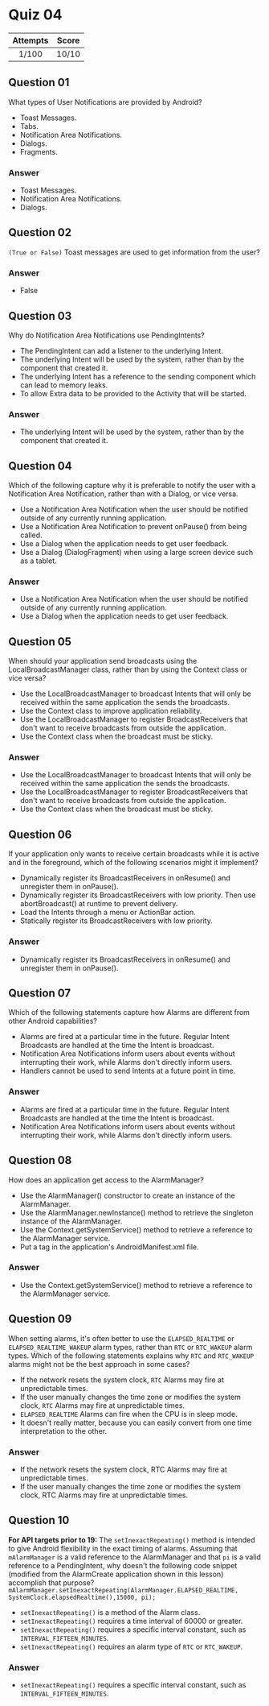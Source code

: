Quiz 04
=======  

|Attempts|Score|  
|:------:|:---:|  
|  1/100 |10/10|  

Question 01
-----------  
What types of User Notifications are provided by Android?  

* Toast Messages.  
* Tabs.  
* Notification Area Notifications.  
* Dialogs.  
* Fragments.  

### Answer  

* Toast Messages.  
* Notification Area Notifications.  
* Dialogs.  

Question 02
-----------  
`(True or False)` Toast messages are used to get information from the user?  

### Answer  

* False  

Question 03  
-----------  
Why do Notification Area Notifications use PendingIntents?  

* The PendingIntent can add a listener to the underlying Intent.  
* The underlying Intent will be used by the system, rather than by the component that created it.  
* The underlying Intent has a reference to the sending component which can lead to memory leaks.  
* To allow Extra data to be provided to the Activity that will be started.  

### Answer  

* The underlying Intent will be used by the system, rather than by the component that created it.  

Question 04
-----------  
Which of the following capture why it is preferable to notify the user with a Notification Area Notification, rather than with a Dialog, or vice versa.  

* Use a Notification Area Notification when the user should be notified outside of any currently running application.  
* Use a Notification Area Notification to prevent onPause() from being called.  
* Use a Dialog when the application needs to get user feedback.  
* Use a Dialog (DialogFragment) when using a large screen device such as a tablet.  

### Answer  

* Use a Notification Area Notification when the user should be notified outside of any currently running application.  
* Use a Dialog when the application needs to get user feedback.  

Question 05
-----------  
When should your application send broadcasts using the LocalBroadcastManager class, rather than by using the Context class or vice versa?   

* Use the LocalBroadcastManager to broadcast Intents that will only be received within the same application the sends the broadcasts.  
* Use the Context class to improve application reliability.  
* Use the LocalBroadcastManager to register BroadcastReceivers that don't want to receive broadcasts from outside the application.  
* Use the Context class when the broadcast must be sticky.  

### Answer  

* Use the LocalBroadcastManager to broadcast Intents that will only be received within the same application the sends the broadcasts.  
* Use the LocalBroadcastManager to register BroadcastReceivers that don't want to receive broadcasts from outside the application.  
* Use the Context class when the broadcast must be sticky.  

Question 06
-----------  
If your application only wants to receive certain broadcasts while it is active and in the foreground, which of the following scenarios might it implement?  

* Dynamically register its BroadcastReceivers in onResume() and unregister them in onPause().  
* Dynamically register its BroadcastReceivers with low priority. Then use abortBroadcast() at runtime to prevent delivery.  
* Load the Intents through a menu or ActionBar action.  
* Statically register its BroadcastReceivers with low priority.  

### Answer  

* Dynamically register its BroadcastReceivers in onResume() and unregister them in onPause().  

Question 07
-----------  
Which of the following statements capture how Alarms are different from other Android capabilities?  

* Alarms are fired at a particular time in the future. Regular Intent Broadcasts are handled at the time the Intent is broadcast.  
* Notification Area Notifications inform users about events without interrupting their work, while Alarms don't directly inform users.  
* Handlers cannot be used to send Intents at a future point in time.  

### Answer  

* Alarms are fired at a particular time in the future. Regular Intent Broadcasts are handled at the time the Intent is broadcast.  
* Notification Area Notifications inform users about events without interrupting their work, while Alarms don't directly inform users.  

Question 08
-----------  
How does an application get access to the AlarmManager?  

* Use the AlarmManager() constructor to create an instance of the AlarmManager.  
* Use the AlarmManager.newInstance() method to retrieve the singleton instance of the AlarmManager.  
* Use the Context.getSystemService() method to retrieve a reference to the AlarmManager service.  
* Put a <manager> tag in the application's AndroidManifest.xml file.  

### Answer  

* Use the Context.getSystemService() method to retrieve a reference to the AlarmManager service.  

Question 09
-----------  
When setting alarms, it's often better to use the `ELAPSED_REALTIME` or `ELAPSED_REALTIME_WAKEUP` alarm types, rather than `RTC` or `RTC_WAKEUP` alarm types. Which of the following statements explains why `RTC` and `RTC_WAKEUP` alarms might not be the best approach in some cases?  

* If the network resets the system clock, `RTC` Alarms may fire at unpredictable times.  
* If the user manually changes the time zone or modifies the system clock, `RTC` Alarms may fire at unpredictable times.  
* `ELAPSED_REALTIME` Alarms can fire when the CPU is in sleep mode.  
* It doesn't really matter, because you can easily convert from one time interpretation to the other.  

### Answer  

* If the network resets the system clock, RTC Alarms may fire at unpredictable times.  
* If the user manually changes the time zone or modifies the system clock, RTC Alarms may fire at unpredictable times.  

Question 10
-----------  
<b>For API targets prior to 19:</b> The `setInexactRepeating()` method is intended to give Android flexibility in the exact timing of alarms. Assuming that `mAlarmManager` is a valid reference to the AlarmManager and that `pi` is a valid reference to a PendingIntent, why doesn't the following code snippet (modified from the AlarmCreate application shown in this lesson) accomplish that purpose?  
`mAlarmManager.setInexactRepeating(AlarmManager.ELAPSED_REALTIME, SystemClock.elapsedRealtime(),15000, pi);`  

* `setInexactRepeating()` is a method of the Alarm class.  
* `setInexactRepeating()` requires a time interval of 60000 or greater.  
* `setInexactRepeating()` requires a specific interval constant, such as `INTERVAL_FIFTEEN_MINUTES`.  
* `setInexactRepeating()` requires an alarm type of `RTC` or `RTC_WAKEUP`.  

### Answer  

* `setInexactRepeating()` requires a specific interval constant, such as `INTERVAL_FIFTEEN_MINUTES`.  